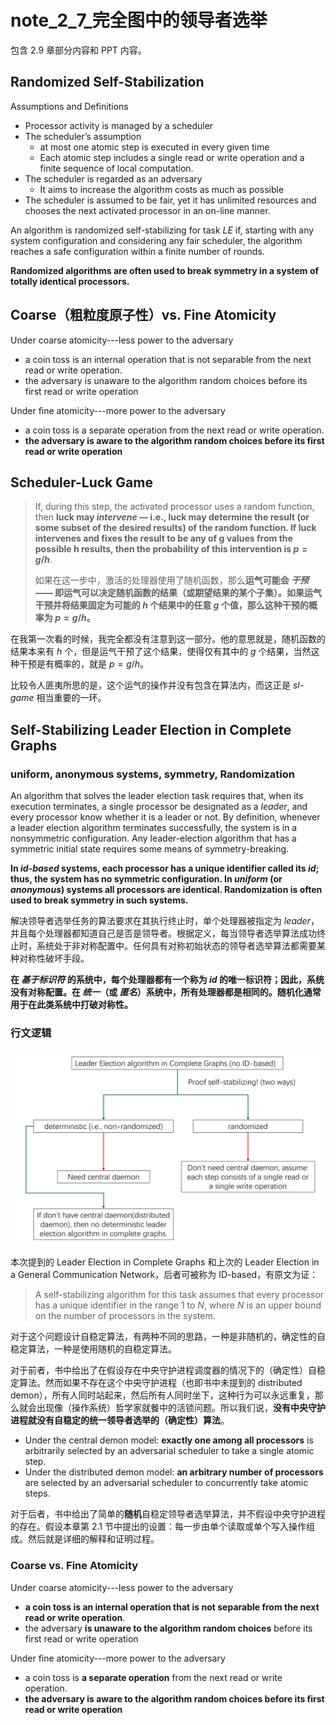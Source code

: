 # note_2_7_完全图中的领导者选举

包含 2.9 章部分内容和 PPT 内容。

## Randomized Self-Stabilization

Assumptions and Definitions

- Processor activity is managed by a scheduler
- The scheduler’s assumption
  - at most one atomic step is executed in every given time
  - Each atomic step includes a single read or write operation and a finite sequence of local computation.
- The scheduler is regarded as an adversary
  - It aims to increase the algorithm costs as much as possible
- The scheduler is assumed to be fair, yet it has unlimited resources and chooses the next activated processor in an on-line manner.

An algorithm is randomized self-stabilizing for task $LE$ if, starting with any system configuration and considering any fair scheduler, the algorithm reaches a safe configuration within a finite number of rounds.

**Randomized algorithms are often used to break symmetry in a system of totally identical processors.**

## Coarse（粗粒度原子性）vs. Fine Atomicity

Under coarse atomicity---less power to the adversary

- a coin toss is an internal operation that is not separable from the next read or write operation.
- the adversary is unaware to the algorithm random choices before its first read or write operation

Under fine atomicity---more power to the adversary

- a coin toss is a separate operation from the next read or write operation.
- **the adversary is aware to the algorithm random choices before its first read or write operation**

## Scheduler-Luck Game

> If, during this step, the activated processor uses a random function, then **luck may *intervene* — i.e., luck may determine the result (or some subset of the desired results) of the random function. If luck intervenes and fixes the result to be any of g values from the possible h results, then the probability of this intervention is $p = g/h$**.
>
> 如果在这一步中，激活的处理器使用了随机函数，那么**运气可能会 *干预* —— 即运气可以决定随机函数的结果（或期望结果的某个子集）。如果运气干预并将结果固定为可能的 $h$ 个结果中的任意 $g$ 个值，那么这种干预的概率为 $p = g/h$。**

在我第一次看的时候，我完全都没有注意到这一部分。他的意思就是，随机函数的结果本来有 $h$ 个，但是运气干预了这个结果，使得仅有其中的 $g$ 个结果，当然这种干预是有概率的，就是 $p = g/h$。

比较令人匪夷所思的是，这个运气的操作并没有包含在算法内，而这正是 *sl-game* 相当重要的一环。

## Self-Stabilizing Leader Election in Complete Graphs

### uniform, anonymous systems, symmetry, Randomization

An algorithm that solves the leader election task requires that, when its execution terminates, a single processor be designated as a $leader$, and every processor know whether it is a leader or not. By definition, whenever a leader election algorithm terminates successfully, the system is in a nonsymmetric configuration. Any leader-election algorithm that has a symmetric initial state requires some means of symmetry-breaking.

**In *id-based* systems, each processor has a unique identifier called its *id*; thus, the system has no symmetric configuration. In *uniform* (or *anonymous*) systems all processors are identical. Randomization is often used to break symmetry in such systems.**

解决领导者选举任务的算法要求在其执行终止时，单个处理器被指定为 $leader$，并且每个处理器都知道自己是否是领导者。根据定义，每当领导者选举算法成功终止时，系统处于非对称配置中。任何具有对称初始状态的领导者选举算法都需要某种对称性破坏手段。

**在 *基于标识符* 的系统中，每个处理器都有一个称为 *id* 的唯一标识符；因此，系统没有对称配置。在 *统一*（或 *匿名*）系统中，所有处理器都是相同的。随机化通常用于在此类系统中打破对称性。**

### 行文逻辑

![note_2_7_logic](images/note_2_7_logic.png)

本次提到的 Leader Election in Complete Graphs 和上次的 Leader Election in a General Communication Network，后者可被称为 ID-based，有原文为证：

> A self-stabilizing algorithm for this task assumes that every processor has a unique identifier in the range 1 to $N$, where $N$ is an upper bound on the number of processors in the system.

对于这个问题设计自稳定算法，有两种不同的思路，一种是非随机的，确定性的自稳定算法，一种是使用随机的自稳定算法。

对于前者，书中给出了在假设存在中央守护进程调度器的情况下的（确定性）自稳定算法。然而如果不存在这个中央守护进程（也即书中未提到的 distributed demon），所有人同时站起来，然后所有人同时坐下，这种行为可以永远重复，那么就会出现像（操作系统）哲学家就餐中的活锁问题。所以我们说，**没有中央守护进程就没有自稳定的统一领导者选举的（确定性）算法**。

- Under the central demon model: **exactly one among all processors** is arbitrarily selected by an adversarial scheduler to take a single atomic step.
- Under the distributed demon model: **an arbitrary number of processors** are selected by an adversarial scheduler to concurrently take atomic steps.

对于后者，书中给出了简单的**随机**自稳定领导者选举算法，并不假设中央守护进程的存在。假设本章第 2.1 节中提出的设置：每一步由单个读取或单个写入操作组成。然后就是详细的解释和证明过程。

### Coarse vs. Fine Atomicity

Under coarse atomicity---less power to the adversary

- **a coin toss is an internal operation that is not separable from the next read or write operation**.
- the adversary **is unaware to the algorithm random choices** before its first read or write operation

Under fine atomicity---more power to the adversary

- a coin toss is **a separate operation** from the next read or write operation.
- **the adversary is aware to the algorithm random choices before its first read or write operation**
